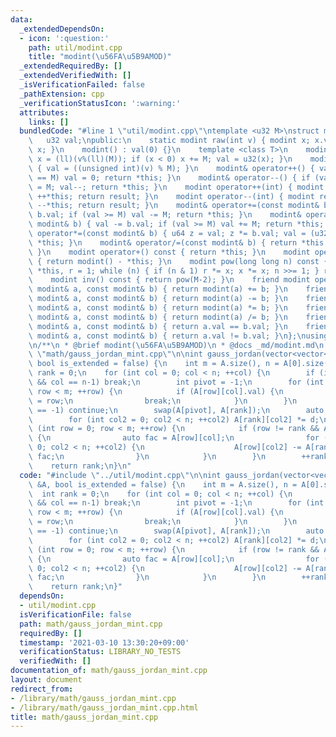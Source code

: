 ```yaml
---
data:
  _extendedDependsOn:
  - icon: ':question:'
    path: util/modint.cpp
    title: "modint(\u56FA\u5B9AMOD)"
  _extendedRequiredBy: []
  _extendedVerifiedWith: []
  _isVerificationFailed: false
  _pathExtension: cpp
  _verificationStatusIcon: ':warning:'
  attributes:
    links: []
  bundledCode: "#line 1 \"util/modint.cpp\"\ntemplate <u32 M>\nstruct modint {\n \
    \   u32 val;\npublic:\n    static modint raw(int v) { modint x; x.val = v; return\
    \ x; }\n    modint() : val(0) {}\n    template <class T>\n    modint(T v) { ll\
    \ x = (ll)(v%(ll)(M)); if (x < 0) x += M; val = u32(x); }\n    modint(bool v)\
    \ { val = ((unsigned int)(v) % M); }\n    modint& operator++() { val++; if (val\
    \ == M) val = 0; return *this; }\n    modint& operator--() { if (val == 0) val\
    \ = M; val--; return *this; }\n    modint operator++(int) { modint result = *this;\
    \ ++*this; return result; }\n    modint operator--(int) { modint result = *this;\
    \ --*this; return result; }\n    modint& operator+=(const modint& b) { val +=\
    \ b.val; if (val >= M) val -= M; return *this; }\n    modint& operator-=(const\
    \ modint& b) { val -= b.val; if (val >= M) val += M; return *this; }\n    modint&\
    \ operator*=(const modint& b) { u64 z = val; z *= b.val; val = (u32)(z % M); return\
    \ *this; }\n    modint& operator/=(const modint& b) { return *this = *this * b.inv();\
    \ }\n    modint operator+() const { return *this; }\n    modint operator-() const\
    \ { return modint() - *this; }\n    modint pow(long long n) const { modint x =\
    \ *this, r = 1; while (n) { if (n & 1) r *= x; x *= x; n >>= 1; } return r; }\n\
    \    modint inv() const { return pow(M-2); }\n    friend modint operator+(const\
    \ modint& a, const modint& b) { return modint(a) += b; }\n    friend modint operator-(const\
    \ modint& a, const modint& b) { return modint(a) -= b; }\n    friend modint operator*(const\
    \ modint& a, const modint& b) { return modint(a) *= b; }\n    friend modint operator/(const\
    \ modint& a, const modint& b) { return modint(a) /= b; }\n    friend bool operator==(const\
    \ modint& a, const modint& b) { return a.val == b.val; }\n    friend bool operator!=(const\
    \ modint& a, const modint& b) { return a.val != b.val; }\n};\nusing mint = modint<MOD>;\n\
    \n/**\n * @brief modint(\u56FA\u5B9AMOD)\n * @docs _md/modint.md\n */\n#line 2\
    \ \"math/gauss_jordan_mint.cpp\"\n\nint gauss_jordan(vector<vector<mint>> &A,\
    \ bool is_extended = false) {\n    int m = A.size(), n = A[0].size();\n    int\
    \ rank = 0;\n    for (int col = 0; col < n; ++col) {\n        if (is_extended\
    \ && col == n-1) break;\n        int pivot = -1;\n        for (int row = rank;\
    \ row < m; ++row) {\n            if (A[row][col].val) {\n                pivot\
    \ = row;\n                break;\n            }\n        }\n        if (pivot\
    \ == -1) continue;\n        swap(A[pivot], A[rank]);\n        auto d = A[rank][col].inv();\n\
    \        for (int col2 = 0; col2 < n; ++col2) A[rank][col2] *= d;\n        for\
    \ (int row = 0; row < m; ++row) {\n            if (row != rank && A[row][col].val)\
    \ {\n                auto fac = A[row][col];\n                for (int col2 =\
    \ 0; col2 < n; ++col2) {\n                    A[row][col2] -= A[rank][col2] *\
    \ fac;\n                }\n            }\n        }\n        ++rank;\n    }\n\
    \    return rank;\n}\n"
  code: "#include \"../util/modint.cpp\"\n\nint gauss_jordan(vector<vector<mint>>\
    \ &A, bool is_extended = false) {\n    int m = A.size(), n = A[0].size();\n  \
    \  int rank = 0;\n    for (int col = 0; col < n; ++col) {\n        if (is_extended\
    \ && col == n-1) break;\n        int pivot = -1;\n        for (int row = rank;\
    \ row < m; ++row) {\n            if (A[row][col].val) {\n                pivot\
    \ = row;\n                break;\n            }\n        }\n        if (pivot\
    \ == -1) continue;\n        swap(A[pivot], A[rank]);\n        auto d = A[rank][col].inv();\n\
    \        for (int col2 = 0; col2 < n; ++col2) A[rank][col2] *= d;\n        for\
    \ (int row = 0; row < m; ++row) {\n            if (row != rank && A[row][col].val)\
    \ {\n                auto fac = A[row][col];\n                for (int col2 =\
    \ 0; col2 < n; ++col2) {\n                    A[row][col2] -= A[rank][col2] *\
    \ fac;\n                }\n            }\n        }\n        ++rank;\n    }\n\
    \    return rank;\n}"
  dependsOn:
  - util/modint.cpp
  isVerificationFile: false
  path: math/gauss_jordan_mint.cpp
  requiredBy: []
  timestamp: '2021-03-10 13:30:20+09:00'
  verificationStatus: LIBRARY_NO_TESTS
  verifiedWith: []
documentation_of: math/gauss_jordan_mint.cpp
layout: document
redirect_from:
- /library/math/gauss_jordan_mint.cpp
- /library/math/gauss_jordan_mint.cpp.html
title: math/gauss_jordan_mint.cpp
---
```

